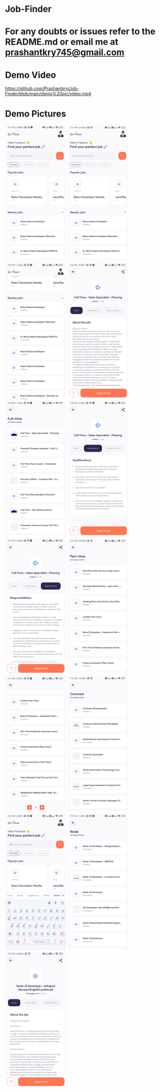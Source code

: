 # Job-Finder
# For any doubts or issues refer to the README.md or email me at prashantkry745@gmail.com
<!-- - For using the application on your mobile:
   - Download Expo app on your device.
   - Now visit the link in the about section of the repository from your browser.
   - Scan the QR code using the Expo app. -->


# Demo Video


https://github.com/Prashantkry/Job-Finder/blob/main/demo%20pic/video.mp4



# Demo Pictures

<p float="left">
<img src="https://github.com/Prashantkry/Job-Finder/blob/main/demo%20pic/Screenshot_2023-03-27-19-32-33-284_host.exp.exponent.jpg" width=200>
<img src="https://github.com/Prashantkry/Job-Finder/blob/main/demo%20pic/Screenshot_2023-03-27-19-31-31-223_host.exp.exponent.jpg" width=200>
<img src="https://github.com/Prashantkry/Job-Finder/blob/main/demo%20pic/Screenshot_2023-03-27-19-32-41-981_host.exp.exponent.jpg" width=200>
<img src="https://github.com/Prashantkry/Job-Finder/blob/main/demo%20pic/Screenshot_2023-03-27-19-32-12-819_host.exp.exponent.jpg" width=200>
<img src="https://github.com/Prashantkry/Job-Finder/blob/main/demo%20pic/Screenshot_2023-03-27-19-32-03-593_host.exp.exponent.jpg" width=200>
<img src="https://github.com/Prashantkry/Job-Finder/blob/main/demo%20pic/Screenshot_2023-03-27-19-32-16-970_host.exp.exponent.jpg" width=200>
<img src="https://github.com/Prashantkry/Job-Finder/blob/main/demo%20pic/Screenshot_2023-03-27-19-32-20-350_host.exp.exponent.jpg" width=200>
<img src="https://github.com/Prashantkry/Job-Finder/blob/main/demo%20pic/Screenshot_2023-03-27-19-31-42-267_host.exp.exponent.jpg" width=200>
<img src="https://github.com/Prashantkry/Job-Finder/blob/main/demo%20pic/Screenshot_2023-03-27-19-31-45-869_host.exp.exponent.jpg" width=200>
<img src="https://github.com/Prashantkry/Job-Finder/blob/main/demo%20pic/Screenshot_2023-03-27-19-31-54-731_host.exp.exponent.jpg" width=200>
<img src="https://github.com/Prashantkry/Job-Finder/blob/main/demo%20pic/Screenshot_2023-03-27-19-32-58-694_host.exp.exponent.jpg" width=200>
<img src="https://github.com/Prashantkry/Job-Finder/blob/main/demo%20pic/Screenshot_2023-03-27-19-33-12-902_host.exp.exponent.jpg" width=200>
<img src="https://github.com/Prashantkry/Job-Finder/blob/main/demo%20pic/Screenshot_2023-03-27-19-33-16-934_host.exp.exponent.jpg" width=200>
</p>


